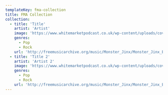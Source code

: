 ```yaml
---
templateKey: fma-collection
title: FMA Collection
collection:
  - title: 'Title'
    artist: 'Artist'
    image: 'https://www.whitemarketpodcast.co.uk/wp-content/uploads/cover-monster-jinx-beat-camp-400x400.jpg'
    genres:
      - Pop
      - Rock
    url: 'http://freemusicarchive.org/music/Monster_Jinx/Monster_Jinx_Beat_Camp_01/'
  - title: 'Title 2'
    artist: 'Artist 2'
    image: 'https://www.whitemarketpodcast.co.uk/wp-content/uploads/cover-monster-jinx-beat-camp-400x400.jpg'
    genres:
      - Pop
      - Rock
    url: 'http://freemusicarchive.org/music/Monster_Jinx/Monster_Jinx_Beat_Camp_01/'
---
```


